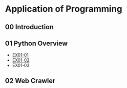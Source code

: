 # Application of Programming

## 00 Introduction

## 01 Python Overview

- [EX01-01](https://colab.research.google.com/drive/1u2mzeAp2sSm2BzHXTP0H0ZnTevf8InlL#scrollTo=uC4eKBVrGnc_&line=5&uniqifier=1)
- [EX01-02]("C:\Users\USER\OneDrive\桌面\EX01-02.py")
- EX01-03

## 02 Web Crawler
